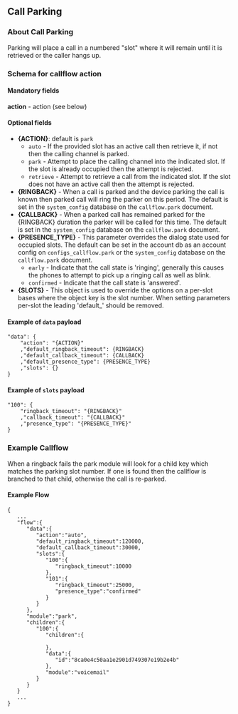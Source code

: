 ## Call Parking

### About Call Parking

Parking will place a call in a numbered "slot" where it will remain until it is retrieved or the caller hangs up.

### Schema for callflow action

#### Mandatory fields
**action** - action (see below)

#### Optional fields

* **{ACTION}**: default is `park`
    * `auto` - If the provided slot has an active call then retrieve it, if not then the calling channel is parked.
    * `park` - Attempt to place the calling channel into the indicated slot.  If the slot is already occupied then the attempt is rejected.
    * `retrieve` - Attempt to retrieve a call from the indicated slot.  If the slot does not have an active call then the attempt is rejected.
* **{RINGBACK}** - When a call is parked and the device parking the call is known then parked call will ring the parker on this period.  The default is set in the `system_config` database on the `callflow.park` document.
* **{CALLBACK}** - When a parked call has remained parked for the {RINGBACK} duration the parker will be called for this time.  The default is set in the `system_config` database on the `callflow.park` document.
* **{PRESENCE_TYPE}** - This parameter overrides the dialog state used for occupied slots.  The default can be set in the account db as an account config on `configs_callflow.park` or the `system_config` database on the `callflow.park` document.
    * `early` - Indicate that the call state is 'ringing', generally this causes the phones to attempt to pick up a ringing call as well as blink.
    * `confirmed` - Indicate that the call state is 'answered'.
* **{SLOTS}** - This object is used to override the options on a per-slot bases where the object key is the slot number.  When setting parameters per-slot the leading 'default_' should be removed.

#### Example of `data` payload

    "data": {
        "action": "{ACTION}"
        ,"default_ringback_timeout": {RINGBACK}
        ,"default_callback_timeout": {CALLBACK}
        ,"default_presence_type": {PRESENCE_TYPE}
        ,"slots": {}
    }

#### Example of `slots` payload

    "100": {
        "ringback_timeout": "{RINGBACK}"
        ,"callback_timeout": "{CALLBACK}"
        ,"presence_type": "{PRESENCE_TYPE}"
    }

### Example Callflow

When a ringback fails the park module will look for a child key which matches the parking slot number.  If one is found then the callflow is branched to that child, otherwise the call is re-parked.

#### Example Flow

```
{
   ...
   "flow":{
      "data":{
         "action":"auto",
         "default_ringback_timeout":120000,
         "default_callback_timeout":30000,
         "slots":{
            "100":{
               "ringback_timeout":10000
            },
            "101":{
               "ringback_timeout":25000,
               "presence_type":"confirmed"
            }
         }
      },
      "module":"park",
      "children":{
         "100":{
            "children":{

            },
            "data":{
               "id":"8ca0e4c50aa1e2901d749307e19b2e4b"
            },
            "module":"voicemail"
         }
      }
   }
   ...
}


```

